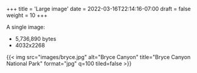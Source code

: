 +++
title = 'Large image'
date = 2022-03-16T22:14:16-07:00
draft = false
weight = 10
+++

A single image:

- 5,736,890 bytes
- 4032x2268

{{< img src="images/bryce.jpg" alt="Bryce Canyon" title="Bryce Canyon National Park" format="jpg" q=100 tiled=false >}}
